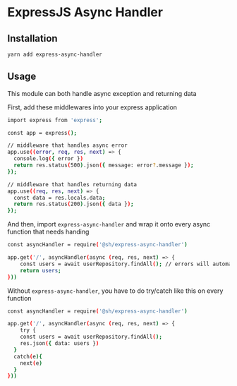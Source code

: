 # ExpressJS Async Handler

## Installation
```bash
yarn add express-async-handler
```

## Usage
This module can both handle async exception and returning data

First, add these middlewares into your express application

```bash
import express from 'express';

const app = express();

// middleware that handles async error
app.use((error, req, res, next) => {
  console.log({ error })
  return res.status(500).json({ message: error?.message });
});

// middleware that handles returning data
app.use((req, res, next) => {
  const data = res.locals.data;
  return res.status(200).json({ data });
});
```

And then, import `express-async-handler` and wrap it onto every async function that needs handing
```bash
const asyncHandler = require('@sh/express-async-handler')

app.get('/', asyncHandler(async (req, res, next) => {
	const users = await userRepository.findAll(); // errors will automatically handled if any
	return users;
}))
```

Without `express-async-handler`, you have to do try/catch like this on every function
```bash
const asyncHandler = require('@sh/express-async-handler')

app.get('/', asyncHandler(async (req, res, next) => {
	try {
    const users = await userRepository.findAll();
    res.json({ data: users })
  }
  catch(e){
    next(e)
  }
}))
```